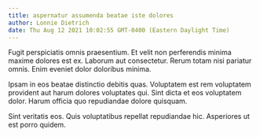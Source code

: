 ```yaml
---
title: aspernatur assumenda beatae iste dolores
author: Lonnie Dietrich
date: Thu Aug 12 2021 10:02:55 GMT-0400 (Eastern Daylight Time)
---
```

Fugit perspiciatis omnis praesentium. Et velit non perferendis minima maxime dolores est ex. Laborum aut consectetur. Rerum totam nisi pariatur omnis. Enim eveniet dolor doloribus minima.

 Ipsam in eos beatae distinctio debitis quas. Voluptatem est rem voluptatem provident aut harum dolores voluptates qui. Sint dicta et eos voluptatem dolor. Harum officia quo repudiandae dolore quisquam.

 Sint veritatis eos. Quis voluptatibus repellat repudiandae hic. Asperiores ut est porro quidem.